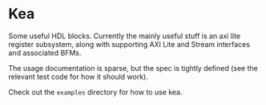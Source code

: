 # Kea

Some useful HDL blocks. Currently the mainly useful stuff is an axi lite 
register subsystem, along with supporting AXI Lite and Stream interfaces and
associated BFMs.

The usage documentation is sparse, but the spec is tightly defined (see the
relevant test code for how it should work).

Check out the `examples` directory for how to use kea.



